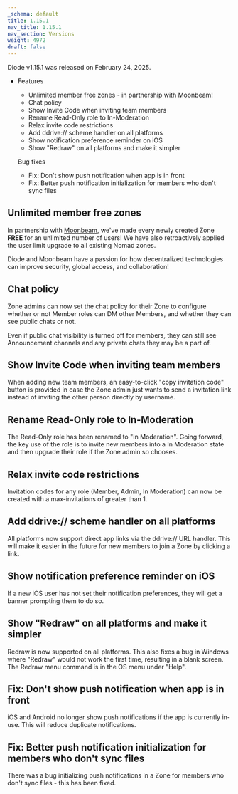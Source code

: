 ```yaml
---
_schema: default
title: 1.15.1
nav_title: 1.15.1
nav_section: Versions
weight: 4972
draft: false
---
```

Diode v1.15.1 was released on February 24, 2025.

* Features
  * Unlimited member free zones - in partnership with Moonbeam!
  * Chat policy
  * Show Invite Code when inviting team members
  * Rename Read-Only role to In-Moderation
  * Relax invite code restrictions
  * Add ddrive:// scheme handler on all platforms
  * Show notification preference reminder on iOS
  * Show "Redraw" on all platforms and make it simpler

  Bug fixes
  * Fix: Don't show push notification when app is in front
  * Fix: Better push notification initialization for members who don't sync files

## Unlimited member free zones

In partnership with [Moonbeam](https://moonbeam.network), we've made every newly created Zone **FREE** for an unlimited number of users!  We have also retroactively applied the user limit upgrade to all existing Nomad zones.

Diode and Moonbeam have a passion for how decentralized technologies can improve security, global access, and collaboration!

## Chat policy

Zone admins can now set the chat policy for their Zone to configure whether or not Member roles can DM other Members, and whether they can see public chats or not.

Even if public chat visibility is turned off for members, they can still see Announcement channels and any private chats they may be a part of.

## Show Invite Code when inviting team members

When adding new team members, an easy-to-click "copy invitation code" button is provided in case the Zone admin just wants to send a invitation link instead of inviting the other person directly by username.

## Rename Read-Only role to In-Moderation

The Read-Only role has been renamed to "In Moderation".  Going forward, the key use of the role is to invite new members into a In Moderation state and then upgrade their role if the Zone admin so chooses.

## Relax invite code restrictions

Invitation codes for any role (Member, Admin, In Moderation) can now be created with a max-invitations of greater than 1.

## Add ddrive:// scheme handler on all platforms

All platforms now support direct app links via the ddrive:// URL handler.  This will make it easier in the future for new members to join a Zone by clicking a link.

## Show notification preference reminder on iOS

If a new iOS user has not set their notification preferences, they will get a banner prompting them to do so.

## Show "Redraw" on all platforms and make it simpler

Redraw is now supported on all platforms.  This also fixes a bug in Windows where "Redraw" would not work the first time, resulting in a blank screen.  The Redraw menu command is in the OS menu under "Help".

## Fix: Don't show push notification when app is in front

iOS and Android no longer show push notifications if the app is currently in-use.  This will reduce duplicate notifications.

## Fix: Better push notification initialization for members who don't sync files

There was a bug initializing push notifications in a Zone for members who don't sync files - this has been fixed.

&nbsp;